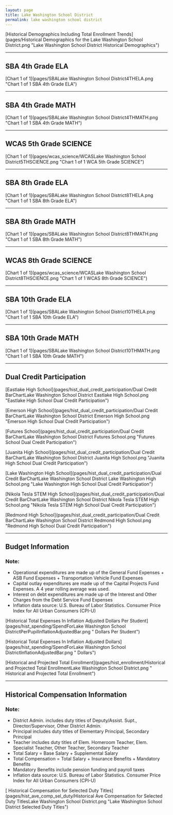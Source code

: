 ```yaml
---
layout: page
title: Lake Washington School District
permalink: lake washington school district
---
```



[Historical Demographics Including Total Enrollment Trends](pages/Historical Demographics for the Lake Washington School District.png "Lake Washington School District Historical Demographics")

___

## SBA 4th Grade ELA

[Chart 1 of 1](pages/SBALake Washington School District4THELA.png "Chart 1 of 1 SBA 4th Grade ELA")


___

## SBA 4th Grade MATH

[Chart 1 of 1](pages/SBALake Washington School District4THMATH.png "Chart 1 of 1 SBA 4th Grade MATH")


___

## WCAS 5th Grade SCIENCE

[Chart 1 of 1](pages/wcas_science/WCASLake Washington School District5THSCIENCE.png "Chart 1 of 1 WCA 5th Grade SCIENCE")


___

## SBA 8th Grade ELA

[Chart 1 of 1](pages/SBALake Washington School District8THELA.png "Chart 1 of 1 SBA 8th Grade ELA")


___

## SBA 8th Grade MATH

[Chart 1 of 1](pages/SBALake Washington School District8THMATH.png "Chart 1 of 1 SBA 8th Grade MATH")


___

## WCAS 8th Grade SCIENCE

[Chart 1 of 1](pages/wcas_science/WCASLake Washington School District8THSCIENCE.png "Chart 1 of 1 WCAS 8th Grade SCIENCE")


___

## SBA 10th Grade ELA

[Chart 1 of 1](pages/SBALake Washington School District10THELA.png "Chart 1 of 1 SBA 10th Grade ELA")


___

## SBA 10th Grade MATH

[Chart 1 of 1](pages/SBALake Washington School District10THMATH.png "Chart 1 of 1 SBA 10th Grade MATH")


___

## Dual Credit Participation

[Eastlake High School](pages/hist_dual_credit_participation/Dual Credit BarChartLake Washington School District Eastlake High School.png "Eastlake High School Dual Credit Participation")

[Emerson High School](pages/hist_dual_credit_participation/Dual Credit BarChartLake Washington School District Emerson High School.png "Emerson High School Dual Credit Participation")

[Futures School](pages/hist_dual_credit_participation/Dual Credit BarChartLake Washington School District Futures School.png "Futures School Dual Credit Participation")

[Juanita High School](pages/hist_dual_credit_participation/Dual Credit BarChartLake Washington School District Juanita High School.png "Juanita High School Dual Credit Participation")

[Lake Washington High School](pages/hist_dual_credit_participation/Dual Credit BarChartLake Washington School District Lake Washington High School.png "Lake Washington High School Dual Credit Participation")

[Nikola Tesla STEM High School](pages/hist_dual_credit_participation/Dual Credit BarChartLake Washington School District Nikola Tesla STEM High School.png "Nikola Tesla STEM High School Dual Credit Participation")

[Redmond High School](pages/hist_dual_credit_participation/Dual Credit BarChartLake Washington School District Redmond High School.png "Redmond High School Dual Credit Participation")


___

## Budget Information
### Note:
- Operational expenditures are made up of the General Fund Expenses + ASB Fund Expenses + Transportation Vehicle Fund Expenses
- Capital outlay expenditures are made up of the Capital Projects Fund Expenses. A 4 year rolling average was used.
- Interest on debt expenditures are made up of the Interest and Other Charges from the Debt Service Fund Expenses
- Inflation data source: U.S. Bureau of Labor Statistics. Consumer Price Index for All Urban Consumers (CPI-U)

[Historical Total Expenses In Inflation Adjusted Dollars Per Student](pages/hist_spending/SpendForLake Washington School DistrictPerPupilInflationAdjustedBar.png " Dollars Per Student")

[Historical Total Expenses In Inflation Adjusted Dollars](pages/hist_spending/SpendForLake Washington School DistrictInflationAdjustedBar.png " Dollars")

[Historical and Projected Total Enrollment](pages/hist_enrollment/Historical and Projected Total EnrollmentLake Washington School District.png " Historical and Projected Total Enrollment")


___

## Historical Compensation Information
### Note:
- District Admin. includes duty titles of Deputy/Assist. Supt., Director/Supervisor, Other District Admin.
- Principal includes duty titles of Elementary Principal, Secondary Principal
- Teacher includes duty titles of Elem. Homeroom Teacher, Elem. Specialist Teacher, Other Teacher, Secondary Teacher
- Total Salary = Base Salary + Supplemental Salary
- Total Compensation = Total Salary + Insurance Benefits + Mandatory Benefits
- Mandatory Benefits include pension funding and payroll taxes
- Inflation data source: U.S. Bureau of Labor Statistics. Consumer Price Index for All Urban Consumers (CPI-U)

[ Historical Compensation for Selected Duty Titles](pages/hist_ave_comp_sel_duty/Historical Ave Compensation for Selected Duty TitlesLake Washington School District.png "Lake Washington School District Selected Duty Titles")

